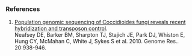 ### References

1.  [Population genomic sequencing of Coccidioides fungi reveals recent
    hybridization and transposon
    control](http://europepmc.org/abstract/MED/20516208).\
    Neafsey DE, Barker BM, Sharpton TJ, Stajich JE, Park DJ, Whiston E,
    Hung CY, McMahan C, White J, Sykes S et al. 2010. Genome Res..
    20:938-946.
